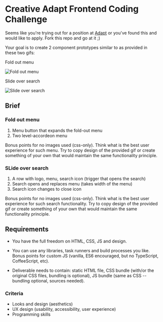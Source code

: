 # Creative Adapt Frontend Coding Challenge

Seems like you're trying out for a position at
[Adapt](https://adapt.dk/en) or you've found this and would like to
apply.  Fork this repo and go at it ;)

Your goal is to create 2 component prototypes similar to as provided in these two gifs:

Fold out menu

![Fold out menu](https://media.giphy.com/media/3o751PDdemBbux86n6/giphy.gif)

Slide over search

![Slide over search](https://media.giphy.com/media/l0HUhx2T0IWKQr2Ew/giphy.gif)

## Brief

### Fold out menu

1. Menu button that expands the fold-out menu
2. Two level-accordeon menu

Bonus points for no images used (css-only). Think what is the best user experience for such menu. Try to copy design of the provided gif or create something of your own that would maintain the same functionality principle.

### SLide over search

1. A row with logo, menu, search icon (trigger that opens the search)
2. Search opens and replaces menu (takes width of the menu)
3. Search icon changes to close icon

Bonus points for no images used (css-only). Think what is the best user experience for such search functionality. Try to copy design of the provided gif or create something of your own that would maintain the same functionality principle.

## Requirements

*   You have the full freedom on HTML, CSS, JS and design.

*   You can use any libraries, task runners and build processes you
    like. Bonus points for custom JS (vanilla, ES6 encouraged, but no
    TypeScript, CoffeeScript, etc).

*   Deliverable needs to contain: static HTML file, CSS bundle (with/or
    the original CSS files, bundling is optional), JS bundle (same as
    CSS -- bundling optional, sources needed).

### Criteria

*   Looks and design (aesthetics)
*   UX design (usability, accessibility, user experience)
*   Programming skills

